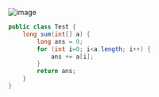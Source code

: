 ![image](https://user-images.githubusercontent.com/100292629/177519490-59e90087-68e3-4d48-be56-a76202619277.png)

```java
public class Test {
    long sum(int[] a) {
        long ans = 0;
        for (int i=0; i<a.length; i++) {
			ans += a[i];
		}
        return ans;
    }
}
```